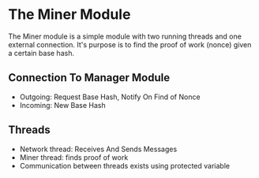 # The Miner Module

The Miner module is a simple module with two running threads and one external connection. It's purpose is to find the proof of work (nonce) given a certain base hash.

## Connection To Manager Module
- Outgoing: Request Base Hash, Notify On Find of Nonce
- Incoming: New Base Hash

## Threads
- Network thread: Receives And Sends Messages
- Miner thread: finds proof of work
- Communication between threads exists using protected variable